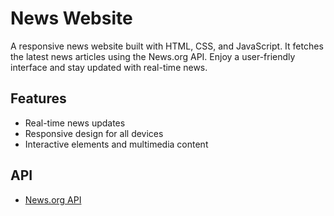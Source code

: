 # News Website

A responsive news website built with HTML, CSS, and JavaScript. It fetches the latest news articles using the News.org API. Enjoy a user-friendly interface and stay updated with real-time news.

## Features
- Real-time news updates
- Responsive design for all devices
- Interactive elements and multimedia content

## API
- [News.org API](https://news.org)
